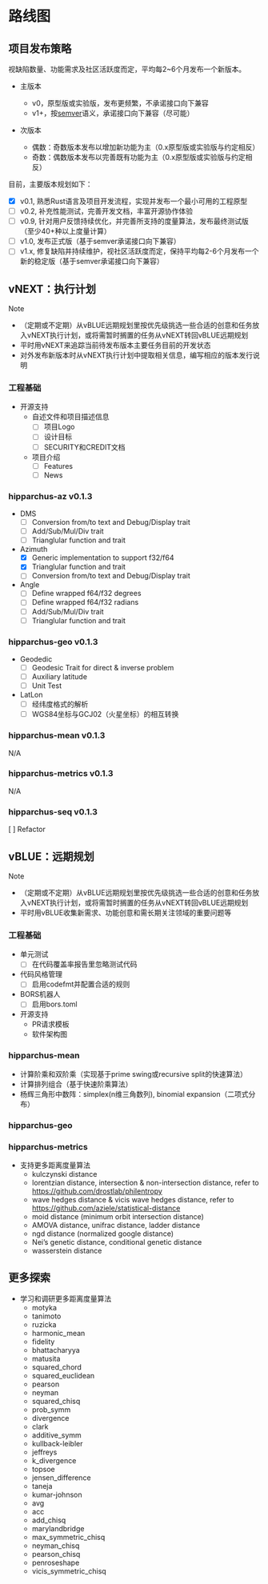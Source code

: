 # 路线图

## 项目发布策略

视缺陷数量、功能需求及社区活跃度而定，平均每2~6个月发布一个新版本。

- 主版本
  - v0，原型版或实验版，发布更频繁，不承诺接口向下兼容
  - v1+，按[semver](https://semver.org/)语义，承诺接口向下兼容（尽可能）

- 次版本
  - 偶数：奇数版本发布以增加新功能为主（0.x原型版或实验版与约定相反）
  - 奇数：偶数版本发布以完善既有功能为主（0.x原型版或实验版与约定相反）

目前，主要版本规划如下：
  - [x] v0.1, 熟悉Rust语言及项目开发流程，实现并发布一个最小可用的工程原型
  - [ ] v0.2, 补充性能测试，完善开发文档，丰富开源协作体验
  - [ ] v0.9, 针对用户反馈持续优化，并完善所支持的度量算法，发布最终测试版（至少40+种以上度量计算）
  - [ ] v1.0, 发布正式版（基于semver承诺接口向下兼容）
  - [ ] v1.x, 修复缺陷并持续维护，视社区活跃度而定，保持平均每2-6个月发布一个新的稳定版（基于semver承诺接口向下兼容）

## vNEXT：执行计划

> [!NOTE]
> - （定期或不定期）从vBLUE远期规划里按优先级挑选一些合适的创意和任务放入vNEXT执行计划，或将需暂时搁置的任务从vNEXT转回vBLUE远期规划
> - 平时用vNEXT来追踪当前待发布版本主要任务目前的开发状态
> - 对外发布新版本时从vNEXT执行计划中提取相关信息，编写相应的版本发行说明

### 工程基础

- 开源支持
  - 自述文件和项目描述信息
    - [ ] 项目Logo
    - [ ] 设计目标
    - [ ] SECURITY和CREDIT文档
  - 项目介绍
    - [ ] Features
    - [ ] News

### hipparchus-az v0.1.3

- DMS
  - [ ] Conversion from/to text and Debug/Display trait
  - [ ] Add/Sub/Mul/Div trait
  - [ ] Trianglular function and trait
- Azimuth
  - [x] Generic implementation to support f32/f64
  - [x] Trianglular function and trait
  - [ ] Conversion from/to text and Debug/Display trait
- Angle
  - [ ] Define wrapped f64/f32 degrees
  - [ ] Define wrapped f64/f32 radians
  - [ ] Add/Sub/Mul/Div trait
  - [ ] Trianglular function and trait

### hipparchus-geo v0.1.3

- Geodedic
  - [ ] Geodesic Trait for direct & inverse problem
  - [ ] Auxiliary latitude 
  - [ ] Unit Test
- LatLon
  - [ ] 经纬度格式的解析
  - [ ] WGS84坐标与GCJ02（火星坐标）的相互转换

### hipparchus-mean v0.1.3

N/A

### hipparchus-metrics v0.1.3

N/A

### hipparchus-seq v0.1.3

[ ] Refactor

## vBLUE：远期规划

> [!NOTE]
> - （定期或不定期）从vBLUE远期规划里按优先级挑选一些合适的创意和任务放入vNEXT执行计划，或将需暂时搁置的任务从vNEXT转回vBLUE远期规划
> -  平时用vBLUE收集新需求、功能创意和需长期关注领域的重要问题等

### 工程基础

- 单元测试
  - [ ] 在代码覆盖率报告里忽略测试代码

- 代码风格管理
  - [ ] 启用codefmt并配置合适的规则

- BORS机器人
  - [ ] 启用bors.toml

- 开源支持
  - PR请求模板
  - 软件架构图

### hipparchus-mean

- 计算阶乘和双阶乘（实现基于prime swing或recursive split的快速算法）
- 计算排列组合（基于快速阶乘算法）
- 杨辉三角形中数阵：simplex(n维三角数列), binomial expansion（二项式分布）

### hipparchus-geo

### hipparchus-metrics

- 支持更多距离度量算法
  - kulczynski distance
  - lorentzian distance, intersection & non-intersection distance, refer to https://github.com/drostlab/philentropy
  - wave hedges distance & vicis wave hedges distance, refer to https://github.com/aziele/statistical-distance 
  - moid distance (minimum orbit intersection distance)
  - AMOVA distance, unifrac distance, ladder distance
  - ngd distance (normalized google distance)
  - Nei’s genetic distance, conditional genetic distance
  - wasserstein distance

## 更多探索

- 学习和调研更多距离度量算法
  - motyka
  - tanimoto
  - ruzicka
  - harmonic_mean
  - fidelity
  - bhattacharyya
  - matusita
  - squared_chord
  - squared_euclidean
  - pearson
  - neyman
  - squared_chisq
  - prob_symm
  - divergence
  - clark
  - additive_symm
  - kullback-leibler
  - jeffreys
  - k_divergence
  - topsoe
  - jensen_difference
  - taneja
  - kumar-johnson
  - avg
  - acc
  - add_chisq
  - marylandbridge
  - max_symmetric_chisq
  - neyman_chisq
  - pearson_chisq
  - penroseshape
  - vicis_symmetric_chisq
